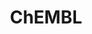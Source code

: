 ---
layout: default
bigquery: https://console.cloud.google.com/bigquery?p=patents-public-data&d=ebi_chembl&page=dataset
citation: '"The ChEMBL database in 2017." Anna Gaulton, Anne Hersey, Michał Nowotka,
  A Patrícia Bento, Jon Chambers, David Mendez, Prudence Mutowo, Francis Atkinson,
  Louisa J Bellis, Elena Cibrián-Uhalte, Mark Davies, Nathan Dedman, Anneli Karlsson,
  María Paula Magariños, John P Overington, George Papadatos, Ines Smit, Andrew R
  Leach Nucleic acids Research (2017) 45 (Database Issue), D945-D954'
contributors: European Bioinformatics Institute
cost: None
description: ChEMBL Data is a manually curated database of small molecules used in
  drug discovery, including information about existing patented drugs.
documentation: 'schema: https://www.ebi.ac.uk/chembl/db_schema


  '
last_edit: Mon, 04 Apr 2022 19:07:30 GMT
location: https://console.cloud.google.com/marketplace/product/google_patents_public_datasets/chembl
maintained_by: EMBL-EBI, an outstation of European Molecular Biology Laboratory
related_publications: '

  ChEMBL: towards direct deposition of bioassay data.


  Mendez D, Gaulton A, Bento AP, Chambers J, De Veij M, Félix E, Magariños MP, Mosquera
  JF, Mutowo P, Nowotka M, Gordillo-Marañón M, Hunter F, Junco L, Mugumbate G, Rodriguez-Lopez
  M, Atkinson F, Bosc N, Radoux CJ, Segura-Cabrera A, Hersey A, Leach AR.


  — Nucleic Acids Res. 2019; 47(D1):D930-D940. doi: 10.1093/nar/gky1075

  '
schema_fields: '[''target_mapping'', ''target_desc'', ''therapeutic_flag'', ''uberon_id'',
  ''volume'', ''curated_by'', ''biocomp_id'', ''abstract'', ''standard_upper_value'',
  ''cell_id'', ''related_tid'', ''met_conversion'', ''inorganic_flag'', ''cx_most_bpka'',
  ''normal_range_min'', ''level1_description'', ''mesh_heading'', ''aspect'', ''isoform'',
  ''level1'', ''published_value'', ''delist_flag'', ''level2_description'', ''tid'',
  ''label'', ''innovator_company'', ''irac_code'', ''first_in_class'', ''mc_tax_id'',
  ''molregno'', ''alert_id'', ''set_name'', ''class_type'', ''confidence_score'',
  ''assay_source'', ''source'', ''withdrawn_flag'', ''mutation'', ''potential_duplicate'',
  ''entity_id'', ''sequence_md5sum'', ''ro3_pass'', ''molfile'', ''creation_date'',
  ''usan_stem_definition'', ''level2'', ''drug_substance_flag'', ''text_value'', ''parent_molregno'',
  ''chembl_id'', ''assay_cell_type'', ''major_class'', ''relation'', ''l4'', ''l2'',
  ''orig_description'', ''mec_id'', ''mol_atc_id'', ''units'', ''name'', ''hrac_class_id'',
  ''alert_set_id'', ''l6'', ''caloha_id'', ''acd_logd'', ''comp_go_id'', ''protein_class_id'',
  ''mw_freebase'', ''alert_name'', ''upper_value'', ''ref_type'', ''level3_description'',
  ''start_position'', ''type'', ''cl_lincs_id'', ''doc_type'', ''mecref_id'', ''efo_id'',
  ''protein_class_synonym'', ''approval_date'', ''syn_type'', ''synonyms'', ''level4_description'',
  ''ridx'', ''molsyn_id'', ''ref_url'', ''enzyme_name'', ''site_name'', ''tbl'', ''nda_type'',
  ''withdrawn_country'', ''annotation'', ''src_assay_id'', ''aromatic_rings'', ''standard_inchi'',
  ''publication_number'', ''mechanism_comment'', ''drug_product_flag'', ''priority'',
  ''indref_id'', ''record_id'', ''co_stem_id'', ''cidx'', ''met_comment'', ''compsyn_id'',
  ''tid_fixed'', ''clo_id'', ''drug_record_id'', ''site_residues'', ''site_id'', ''ass_cls_map_id'',
  ''compd_id'', ''molecule_type'', ''mol_hrac_id'', ''rtb'', ''standard_type'', ''acd_most_apka'',
  ''molecular_species'', ''direct_interaction'', ''withdrawn_class'', ''src_id'',
  ''patent_no'', ''relationship_type'', ''component_type'', ''first_page'', ''relationship'',
  ''status'', ''warning_description'', ''mesh_id'', ''cx_logp'', ''parent_type'',
  ''hba'', ''ddd_comment'', ''confidence'', ''data_validity_comment'', ''mol_irac_id'',
  ''smid'', ''pathway_key'', ''assay_organism'', ''active_molregno'', ''src_compound_id'',
  ''parameter_type'', ''bao_endpoint'', ''prodrug'', ''authors'', ''cell_source_tissue'',
  ''uo_units'', ''company'', ''hrac_code'', ''journal'', ''who_name'', ''polymer_flag'',
  ''ddd_admr'', ''comments'', ''smarts'', ''targcomp_id'', ''domain_id'', ''db_version'',
  ''hba_lipinski'', ''structure_type'', ''full_mwt'', ''patent_id'', ''entity_type'',
  ''subgroup'', ''who_extra'', ''component_synonym'', ''short_name'', ''pathway_id'',
  ''end_position'', ''bei'', ''target_type'', ''enzyme_tid'', ''standard_relation'',
  ''tax_id'', ''compound_name'', ''cell_ontology_id'', ''src_description'', ''standard_units'',
  ''hbd_lipinski'', ''standard_value'', ''mw_monoisotopic'', ''helm_notation'', ''black_box_warning'',
  ''bto_id'', ''assay_param_id'', ''domain_type'', ''acd_logp'', ''applicant_full_name'',
  ''src_short_name'', ''job_id'', ''frac_class_id'', ''assay_tissue'', ''parameter_value'',
  ''sitecomp_id'', ''cell_source_tax_id'', ''species_group_flag'', ''mc_organism'',
  ''research_stem'', ''mechanism_of_action'', ''cellosaurus_id'', ''ap_id'', ''std_act_id'',
  ''rgid'', ''normal_range_max'', ''assay_strain'', ''mc_target_type'', ''previous_company'',
  ''availability_type'', ''acd_most_bpka'', ''published_units'', ''sei'', ''sequence'',
  ''oc_id'', ''canonical_smiles'', ''heavy_atoms'', ''pchembl_value'', ''ref_id'',
  ''mc_target_name'', ''curation_comment'', ''dosage_form'', ''stat'', ''warning_type'',
  ''parent_id'', ''ddd_value'', ''chebi_par_id'', ''oral'', ''path'', ''binding_site_comment'',
  ''action_type'', ''assay_id'', ''assay_category'', ''prediction_method'', ''updated_by'',
  ''log_id'', ''variant_id'', ''lle'', ''usan_substem'', ''met_id'', ''cell_source_organism'',
  ''ad_type'', ''prod_pat_id'', ''standard_flag'', ''num_alerts'', ''product_id'',
  ''homologue'', ''strength'', ''level5'', ''l8'', ''indication_class'', ''cpd_str_alert_id'',
  ''domain_description'', ''max_phase'', ''go_id'', ''cx_most_apka'', ''withdrawn_year'',
  ''usan_stem_id'', ''drugind_id'', ''cell_description'', ''max_phase_for_ind'', ''source_domain_id'',
  ''topical'', ''disease_efficacy'', ''predbind_id'', ''published_type'', ''patent_use_code'',
  ''aidx'', ''compound_key'', ''tissue_id'', ''alogp'', ''assay_class_id'', ''full_molformula'',
  ''organism'', ''assay_desc'', ''title'', ''metref_id'', ''downgraded'', ''domain_name'',
  ''trade_name'', ''l7'', ''activity_comment'', ''country'', ''db_source'', ''qudt_units'',
  ''comp_class_id'', ''natural_product'', ''bao_format'', ''protclasssyn_id'', ''stem_class'',
  ''withdrawn_reason'', ''activity_id'', ''molecular_mechanism'', ''assay_subcellular_fraction'',
  ''issue'', ''relationship_desc'', ''warning_year'', ''ddd_units'', ''frac_code'',
  ''warning_country'', ''version'', ''level4'', ''atc_code'', ''patent_expire_date'',
  ''component_id'', ''as_id'', ''doc_id'', ''ddd_id'', ''psa'', ''value'', ''stem'',
  ''description'', ''num_lipinski_ro5_violations'', ''accession'', ''usan_year'',
  ''class_level'', ''route'', ''cell_name'', ''pubmed_id'', ''toid'', ''doi'', ''standard_inchi_key'',
  ''level3'', ''submission_date'', ''protein_class_desc'', ''metabolite_record_id'',
  ''ingredient'', ''parenteral'', ''dosed_ingredient'', ''assay_tax_id'', ''substrate_record_id'',
  ''selectivity_comment'', ''standard_text_value'', ''l5'', ''chirality'', ''efo_term'',
  ''first_approval'', ''definition'', ''actsm_id'', ''published_relation'', ''active_ingredient'',
  ''warning_id'', ''le'', ''idx'', ''l1'', ''warnref_id'', ''assay_type'', ''activity_count'',
  ''last_page'', ''formulation_id'', ''hbd'', ''mol_frac_id'', ''qed_weighted'', ''warning_class'',
  ''assay_test_type'', ''pref_name'', ''year'', ''cx_logd'', ''last_active'', ''usan_stem'',
  ''res_stem_id'', ''parent_go_id'', ''mc_target_accession'', ''l3'', ''num_ro5_violations'',
  ''result_flag'', ''irac_class_id'', ''updated_on'', ''targrel_id'', ''bao_id'']'
shortname: chembl
tags:
- biotechnology
- health
- chemical
- bioinformatics
- medical
terms_of_use: CC BY-SA 3.0
title: ChEMBL
uuid: e232a192-965c-4ec9-904c-155b6dfe56c5
---